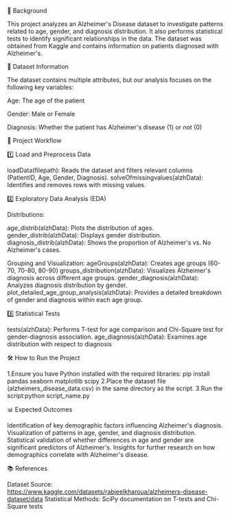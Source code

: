 📌 Background 

This project analyzes an Alzheimer's Disease dataset to investigate patterns
related to age, gender, and diagnosis distribution. It also performs statistical 
tests to identify significant relationships in the data. The dataset was obtained 
from Kaggle and contains information on patients diagnosed with Alzheimer's.


📂 Dataset Information



The dataset contains multiple attributes, but our analysis focuses on the following key variables:

Age: The age of the patient

Gender: Male or Female

Diagnosis: Whether the patient has Alzheimer's disease (1) or not (0)

🚀 Project Workflow

1️⃣ Load and Preprocess Data

loadData(filepath): Reads the dataset and filters relevant columns (PatientID, Age, Gender, Diagnosis).
solveOfmissingvalues(alzhData): Identifies and removes rows with missing values.

2️⃣ Exploratory Data Analysis (EDA)

Distributions:

age_distrib(alzhData): Plots the distribution of ages.
gender_distrib(alzhData): Displays gender distribution.
diagnosis_distrib(alzhData): Shows the proportion of Alzheimer's vs. No Alzheimer's cases.

Grouping and Visualization:
ageGroups(alzhData): Creates age groups (60-70, 70-80, 80-90)
groups_distribution(alzhData): Visualizes Alzheimer's diagnosis across different age groups.
gender_diagnosis(alzhData): Analyzes diagnosis distribution by gender.
plot_detailed_age_group_analysis(alzhData): Provides a detailed breakdown of gender and diagnosis within each age group.

3️⃣ Statistical Tests

tests(alzhData): Performs T-test for age comparison and Chi-Square test for gender-diagnosis association.
age_diagnosis(alzhData): Examines age distribution with respect to diagnosis

🛠 How to Run the Project

1.Ensure you have Python installed with the required libraries:
pip install pandas
seaborn 
matplotlib scipy
2.Place the dataset file (alzheimers_disease_data.csv) in the same directory as the script.
3.Run the script:python script_name.py


📊 Expected Outcomes

Identification of key demographic factors influencing Alzheimer's diagnosis.
Visualization of patterns in age, gender, and diagnosis distribution.
Statistical validation of whether differences in age and gender are significant predictors of Alzheimer's.
Insights for further research on how demographics correlate with Alzheimer's disease.


📚 References

Dataset Source: https://www.kaggle.com/datasets/rabieelkharoua/alzheimers-disease-dataset/data
Statistical Methods: SciPy documentation on T-tests and Chi-Square tests

